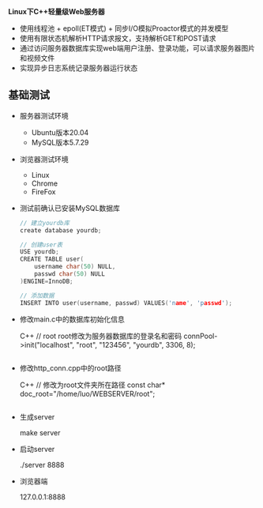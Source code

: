 **Linux下C++轻量级Web服务器**

* 使用线程池 + epoll(ET模式) + 同步I/O模拟Proactor模式的并发模型
* 使用有限状态机解析HTTP请求报文，支持解析GET和POST请求
* 通过访问服务器数据库实现web端用户注册、登录功能，可以请求服务器图片和视频文件
* 实现异步日志系统记录服务器运行状态

基础测试
------------
* 服务器测试环境
	* Ubuntu版本20.04
	* MySQL版本5.7.29
* 浏览器测试环境
	* Linux
	* Chrome
	* FireFox


* 测试前确认已安装MySQL数据库

    ```C++
    // 建立yourdb库
    create database yourdb;

    // 创建user表
    USE yourdb;
    CREATE TABLE user(
        username char(50) NULL,
        passwd char(50) NULL
    )ENGINE=InnoDB;

    // 添加数据
    INSERT INTO user(username, passwd) VALUES('name', 'passwd');
    ```

* 修改main.c中的数据库初始化信息

    C++
    // root root修改为服务器数据库的登录名和密码
    connPool->init("localhost", "root", "123456", "yourdb", 3306, 8);
    ```

* 修改http_conn.cpp中的root路径

    C++
    // 修改为root文件夹所在路径
    const char* doc_root="/home/luo/WEBSERVER/root";
    ```

* 生成server

    make server

* 启动server

    ./server 8888

* 浏览器端

    127.0.0.1:8888
